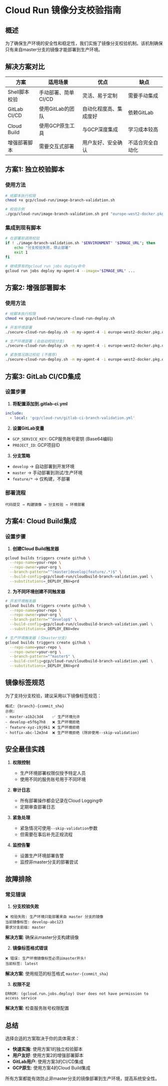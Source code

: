 # Cloud Run 镜像分支校验指南

## 概述

为了确保生产环境的安全性和稳定性，我们实施了镜像分支校验机制。该机制确保只有来自master分支的镜像才能部署到生产环境。

## 解决方案对比

| 方案 | 适用场景 | 优点 | 缺点 |
|------|----------|------|------|
| Shell脚本校验 | 手动部署、简单CI/CD | 灵活、易于定制 | 需要手动集成 |
| GitLab CI/CD | 使用GitLab的团队 | 自动化程度高、集成度好 | 依赖GitLab |
| Cloud Build | 使用GCP原生工具 | 与GCP深度集成 | 学习成本较高 |
| 增强部署脚本 | 需要交互式部署 | 用户友好、安全确认 | 不适合完全自动化 |

## 方案1: 独立校验脚本

### 使用方法
```bash
# 给脚本执行权限
chmod +x gcp/cloud-run/image-branch-validation.sh

# 校验示例
./gcp/cloud-run/image-branch-validation.sh prd "europe-west2-docker.pkg.dev/myproject/containers/my-agent:master-abc123"
```

### 集成到现有脚本
```bash
# 在部署前调用校验
if ! ./image-branch-validation.sh "$ENVIRONMENT" "$IMAGE_URL"; then
    echo "分支校验失败，停止部署"
    exit 1
fi

# 继续原有的gcloud run jobs deploy命令
gcloud run jobs deploy my-agent-4 --image="$IMAGE_URL" ...
```

## 方案2: 增强部署脚本

### 使用方法
```bash
# 给脚本执行权限
chmod +x gcp/cloud-run/secure-cloud-run-deploy.sh

# 开发环境部署
./secure-cloud-run-deploy.sh -n my-agent-4 -i europe-west2-docker.pkg.dev/myproject/containers/my-agent:dev-abc123 -e dev

# 生产环境部署 (会自动校验分支)
./secure-cloud-run-deploy.sh -n my-agent-4 -i europe-west2-docker.pkg.dev/myproject/containers/my-agent:master-abc123 -e prd

# 紧急情况跳过校验 (不推荐)
./secure-cloud-run-deploy.sh -n my-agent-4 -i europe-west2-docker.pkg.dev/myproject/containers/my-agent:hotfix-abc123 -e prd --skip-validation
```

## 方案3: GitLab CI/CD集成

### 设置步骤

1. **将配置添加到.gitlab-ci.yml**
```yaml
include:
  - local: 'gcp/cloud-run/gitlab-ci-branch-validation.yml'
```

2. **设置GitLab变量**
- `GCP_SERVICE_KEY`: GCP服务账号密钥 (Base64编码)
- `PROJECT_ID`: GCP项目ID

3. **分支策略**
- `develop` → 自动部署到开发环境
- `master` → 手动部署到测试/生产环境
- `feature/*` → 仅构建，不部署

### 部署流程
```
代码提交 → 构建镜像 → 分支校验 → 环境部署
```

## 方案4: Cloud Build集成

### 设置步骤

1. **创建Cloud Build触发器**
```bash
gcloud builds triggers create github \
  --repo-name=your-repo \
  --repo-owner=your-org \
  --branch-pattern="^(master|develop|feature/.*)$" \
  --build-config=gcp/cloud-run/cloudbuild-branch-validation.yaml \
  --substitutions=_DEPLOY_ENV=prd
```

2. **为不同环境创建不同触发器**
```bash
# 开发环境触发器
gcloud builds triggers create github \
  --repo-name=your-repo \
  --repo-owner=your-org \
  --branch-pattern="^develop$" \
  --build-config=gcp/cloud-run/cloudbuild-branch-validation.yaml \
  --substitutions=_DEPLOY_ENV=dev

# 生产环境触发器 (仅master分支)
gcloud builds triggers create github \
  --repo-name=your-repo \
  --repo-owner=your-org \
  --branch-pattern="^master$" \
  --build-config=gcp/cloud-run/cloudbuild-branch-validation.yaml \
  --substitutions=_DEPLOY_ENV=prd
```

## 镜像标签规范

为了支持分支校验，建议采用以下镜像标签规范：

```
格式: {branch}-{commit_sha}
示例:
- master-a1b2c3d4    ✅ 生产环境允许
- develop-e5f6g7h8   ❌ 生产环境拒绝
- feature-xyz-i9j0k1 ❌ 生产环境拒绝
- hotfix-abc-l2m3n4  ❌ 生产环境拒绝 (除非使用--skip-validation)
```

## 安全最佳实践

1. **权限控制**
   - 生产环境部署权限仅授予特定人员
   - 使用不同的服务账号用于不同环境

2. **审计日志**
   - 所有部署操作都会记录在Cloud Logging中
   - 定期审查部署日志

3. **紧急处理**
   - 紧急情况可使用`--skip-validation`参数
   - 但需要在事后补充正规流程

4. **监控告警**
   - 设置生产环境部署告警
   - 监控非master分支的部署尝试

## 故障排除

### 常见错误

1. **分支校验失败**
```
❌ 校验失败: 生产环境只能部署来自 master 分支的镜像
当前镜像标签: develop-abc123
要求分支前缀: master
```
**解决方案**: 确保从master分支构建镜像

2. **镜像标签格式错误**
```
❌ 错误: 生产环境镜像标签必须以master开头!
当前标签: latest
```
**解决方案**: 使用规范的标签格式 `master-{commit_sha}`

3. **权限不足**
```
ERROR: (gcloud.run.jobs.deploy) User does not have permission to access service
```
**解决方案**: 检查服务账号权限配置

## 总结

选择合适的方案取决于你的具体需求：

- **快速实施**: 使用方案1的独立校验脚本
- **用户友好**: 使用方案2的增强部署脚本  
- **GitLab用户**: 使用方案3的CI/CD集成
- **GCP原生**: 使用方案4的Cloud Build集成

所有方案都能有效防止非master分支的镜像部署到生产环境，提高系统安全性。